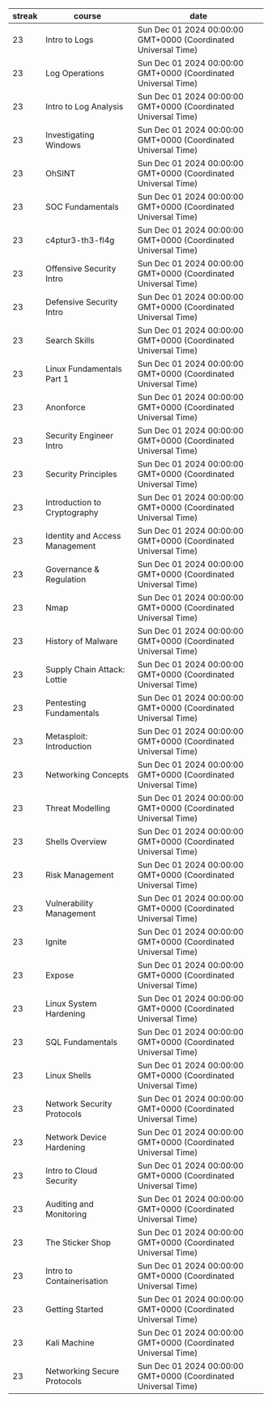 streak | course | date
--- | --- | ---
23 | Intro to Logs | Sun Dec 01 2024 00:00:00 GMT+0000 (Coordinated Universal Time)
23 | Log Operations | Sun Dec 01 2024 00:00:00 GMT+0000 (Coordinated Universal Time)
23 | Intro to Log Analysis | Sun Dec 01 2024 00:00:00 GMT+0000 (Coordinated Universal Time)
23 | Investigating Windows | Sun Dec 01 2024 00:00:00 GMT+0000 (Coordinated Universal Time)
23 | OhSINT | Sun Dec 01 2024 00:00:00 GMT+0000 (Coordinated Universal Time)
23 | SOC Fundamentals | Sun Dec 01 2024 00:00:00 GMT+0000 (Coordinated Universal Time)
23 | c4ptur3-th3-fl4g | Sun Dec 01 2024 00:00:00 GMT+0000 (Coordinated Universal Time)
23 | Offensive Security Intro | Sun Dec 01 2024 00:00:00 GMT+0000 (Coordinated Universal Time)
23 | Defensive Security Intro | Sun Dec 01 2024 00:00:00 GMT+0000 (Coordinated Universal Time)
23 | Search Skills | Sun Dec 01 2024 00:00:00 GMT+0000 (Coordinated Universal Time)
23 | Linux Fundamentals Part 1 | Sun Dec 01 2024 00:00:00 GMT+0000 (Coordinated Universal Time)
23 | Anonforce | Sun Dec 01 2024 00:00:00 GMT+0000 (Coordinated Universal Time)
23 | Security Engineer Intro | Sun Dec 01 2024 00:00:00 GMT+0000 (Coordinated Universal Time)
23 | Security Principles | Sun Dec 01 2024 00:00:00 GMT+0000 (Coordinated Universal Time)
23 | Introduction to Cryptography | Sun Dec 01 2024 00:00:00 GMT+0000 (Coordinated Universal Time)
23 | Identity and Access Management | Sun Dec 01 2024 00:00:00 GMT+0000 (Coordinated Universal Time)
23 | Governance & Regulation | Sun Dec 01 2024 00:00:00 GMT+0000 (Coordinated Universal Time)
23 | Nmap | Sun Dec 01 2024 00:00:00 GMT+0000 (Coordinated Universal Time)
23 | History of Malware | Sun Dec 01 2024 00:00:00 GMT+0000 (Coordinated Universal Time)
23 | Supply Chain Attack: Lottie | Sun Dec 01 2024 00:00:00 GMT+0000 (Coordinated Universal Time)
23 | Pentesting Fundamentals | Sun Dec 01 2024 00:00:00 GMT+0000 (Coordinated Universal Time)
23 | Metasploit: Introduction  | Sun Dec 01 2024 00:00:00 GMT+0000 (Coordinated Universal Time)
23 | Networking Concepts | Sun Dec 01 2024 00:00:00 GMT+0000 (Coordinated Universal Time)
23 | Threat Modelling | Sun Dec 01 2024 00:00:00 GMT+0000 (Coordinated Universal Time)
23 | Shells Overview | Sun Dec 01 2024 00:00:00 GMT+0000 (Coordinated Universal Time)
23 | Risk Management | Sun Dec 01 2024 00:00:00 GMT+0000 (Coordinated Universal Time)
23 | Vulnerability Management | Sun Dec 01 2024 00:00:00 GMT+0000 (Coordinated Universal Time)
23 | Ignite | Sun Dec 01 2024 00:00:00 GMT+0000 (Coordinated Universal Time)
23 | Expose | Sun Dec 01 2024 00:00:00 GMT+0000 (Coordinated Universal Time)
23 | Linux System Hardening | Sun Dec 01 2024 00:00:00 GMT+0000 (Coordinated Universal Time)
23 | SQL Fundamentals | Sun Dec 01 2024 00:00:00 GMT+0000 (Coordinated Universal Time)
23 | Linux Shells | Sun Dec 01 2024 00:00:00 GMT+0000 (Coordinated Universal Time)
23 | Network Security Protocols | Sun Dec 01 2024 00:00:00 GMT+0000 (Coordinated Universal Time)
23 | Network Device Hardening | Sun Dec 01 2024 00:00:00 GMT+0000 (Coordinated Universal Time)
23 | Intro to Cloud Security | Sun Dec 01 2024 00:00:00 GMT+0000 (Coordinated Universal Time)
23 | Auditing and Monitoring | Sun Dec 01 2024 00:00:00 GMT+0000 (Coordinated Universal Time)
23 | The Sticker Shop | Sun Dec 01 2024 00:00:00 GMT+0000 (Coordinated Universal Time)
23 | Intro to Containerisation | Sun Dec 01 2024 00:00:00 GMT+0000 (Coordinated Universal Time)
23 | Getting Started | Sun Dec 01 2024 00:00:00 GMT+0000 (Coordinated Universal Time)
23 | Kali Machine | Sun Dec 01 2024 00:00:00 GMT+0000 (Coordinated Universal Time)
23 | Networking Secure Protocols | Sun Dec 01 2024 00:00:00 GMT+0000 (Coordinated Universal Time)
